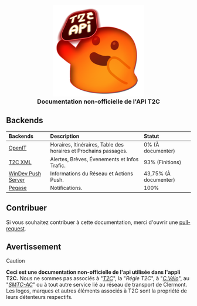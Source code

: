 <h3 align="center">
  <br>
  <img src="https://github.com/dumb-software/T2C-API-Documentation/blob/main/.github/assets/apilogo2.png?raw=true" width="250px" alt="Placeholder API logo"/>
  <br>
  <b>Documentation non-officielle de l'API T2C</b>
  <br>
</h3>

## Backends
| Backends                                                                                                             | Description                                                     | Statut                |
| :------------------------------------------------------------------------------------------------------------------- | :-------------------------------------------------------------- | :-------------------- |
| [OpenIT](https://github.com/dumb-software/T2C-API-Documentation/tree/main/docs/OpenIT)                               | Horaires, Itinéraires, Table des horaires et Prochains passages.| 0% (À documenter)     |
| [T2C XML](https://github.com/dumb-software/T2C-API-Documentation/tree/main/docs/T2C_XML)                             | Alertes, Brèves, Évenements et Infos Trafic.                    | 93% (Finitions)       |
| [WinDev Push Server](https://github.com/dumb-software/T2C-API-Documentation/tree/main/docs/WD_Push)                  | Informations du Réseau et Actions Push.                         | 43,75% (À documenter) |
| [Pegase](https://github.com/dumb-software/T2C-API-Documentation/tree/main/docs/pegase)                               | Notifications.                                                  | 100%                  |



## Contribuer

Si vous souhaitez contribuer à cette documentation, merci d'ouvrir une [pull-request](https://github.com/dumb-software/T2C-API-Documentation/pulls).

## Avertissement
>[!CAUTION]
> **Ceci est une documentation non-officielle de l'api utilisée dans l'appli T2C.**
> Nous ne sommes pas associés à "*[T2C](https://www.t2c.fr/)*", la "*Régie T2C*", à "*[C.Vélo](https://www.c-velo.fr/)*", au "*[SMTC-AC](https://www.smtc-clermont-agglo.fr/)*" ou à tout autre service lié au réseau de transport de Clermont.
> Les logos, marques et autres éléments associés à T2C sont la propriété de leurs détenteurs respectifs.
